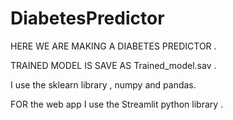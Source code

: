 # DiabetesPredictor
HERE WE ARE MAKING A DIABETES PREDICTOR .


TRAINED MODEL IS SAVE AS Trained_model.sav .


I use the sklearn library , numpy and pandas.



FOR the web app I use the Streamlit python library .

